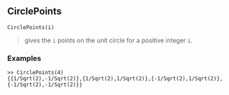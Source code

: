 ## CirclePoints

```
CirclePoints(i)
```
> gives the `i` points on the unit circle for a positive integer `i`.
 
### Examples
``` 
>> CirclePoints(4)
{{1/Sqrt(2),-1/Sqrt(2)},{1/Sqrt(2),1/Sqrt(2)},{-1/Sqrt(2),1/Sqrt(2)},{-1/Sqrt(2),-1/Sqrt(2)}}
```
 